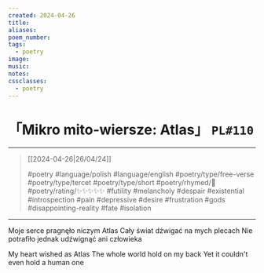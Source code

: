 ```yaml
---
created: 2024-04-26
title:
aliases:
poem_number:
tags:
  - poetry
image:
music:
notes:
cssclasses:
  - poetry
---
```

# 「Mikro mito-wiersze: Atlas」 `PL#110`

---

> [[2024-04-26|26/04/24]]
> 
> #poetry 
> #language/polish #language/english 
> #poetry/type/free-verse #poetry/type/tercet #poetry/type/short 
> #poetry/rhymed/🔴 
> #poetry/rating/✨✨✨✨✨ 
> #futility #melancholy #despair  #existential #introspection #pain #depressive #desire #frustration #gods #disappointing-reality #fate #isolation 

---

Moje serce pragnęło niczym Atlas
Cały świat dźwigać na mych plecach
Nie potrafiło jednak udźwignąć ani człowieka

My heart wished as Atlas
The whole world hold on my back
Yet it couldn't even hold a human one